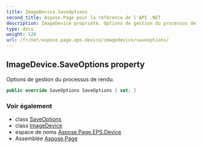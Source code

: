 ```yaml
---
title: ImageDevice.SaveOptions
second_title: Aspose.Page pour la référence de l'API .NET
description: ImageDevice propriété. Options de gestion du processus de rendu.
type: docs
weight: 120
url: /fr/net/aspose.page.eps.device/imagedevice/saveoptions/
---
```

## ImageDevice.SaveOptions property

Options de gestion du processus de rendu.

```csharp
public override SaveOptions SaveOptions { set; }
```

### Voir également

* class [SaveOptions](../../../aspose.page/saveoptions/)
* class [ImageDevice](../)
* espace de noms [Aspose.Page.EPS.Device](../../imagedevice/)
* Assemblée [Aspose.Page](../../../)


